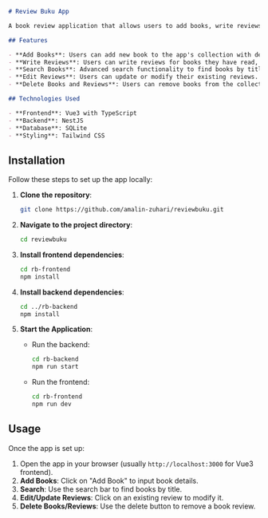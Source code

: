 ```markdown
# Review Buku App

A book review application that allows users to add books, write reviews, and search for book reviews. Built using Vue3 with TypeScript, NestJS, and SQLite, this app offers an intuitive, user-friendly interface for managing and sharing book reviews.

## Features

- **Add Books**: Users can add new book to the app's collection with details such as title, author, and genre.
- **Write Reviews**: Users can write reviews for books they have read, providing ratings and comments.
- **Search Books**: Advanced search functionality to find books by title, author, or genre.
- **Edit Reviews**: Users can update or modify their existing reviews.
- **Delete Books and Reviews**: Users can remove books from the collection and delete their reviews.

## Technologies Used

- **Frontend**: Vue3 with TypeScript
- **Backend**: NestJS
- **Database**: SQLite
- **Styling**: Tailwind CSS
```
## Installation

Follow these steps to set up the app locally:

1. **Clone the repository**:

   ```bash
   git clone https://github.com/amalin-zuhari/reviewbuku.git
   ```

2. **Navigate to the project directory**:

   ```bash
   cd reviewbuku
   ```

3. **Install frontend dependencies**:

   ```bash
   cd rb-frontend
   npm install
   ```

4. **Install backend dependencies**:

   ```bash
   cd ../rb-backend
   npm install
   ```

7. **Start the Application**:

   - Run the backend:

     ```bash
     cd rb-backend
     npm run start
     ```

   - Run the frontend:

     ```bash
     cd rb-frontend
     npm run dev
     ```

## Usage

Once the app is set up:

1. Open the app in your browser (usually `http://localhost:3000` for Vue3 frontend).
2. **Add Books**: Click on "Add Book" to input book details.
4. **Search**: Use the search bar to find books by title.
5. **Edit/Update Reviews**: Click on an existing review to modify it.
6. **Delete Books/Reviews**: Use the delete button to remove a book review.
